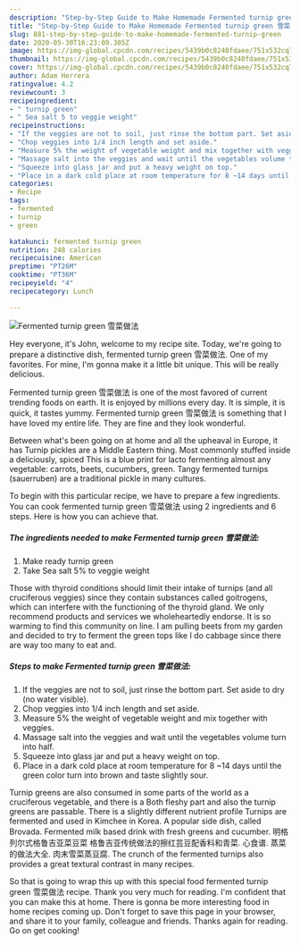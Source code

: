 ```yaml
---
description: "Step-by-Step Guide to Make Homemade Fermented turnip green 雪菜做法"
title: "Step-by-Step Guide to Make Homemade Fermented turnip green 雪菜做法"
slug: 881-step-by-step-guide-to-make-homemade-fermented-turnip-green
date: 2020-05-30T16:23:09.305Z
image: https://img-global.cpcdn.com/recipes/5439b0c8240fdaee/751x532cq70/fermented-turnip-green-雪菜做法-recipe-main-photo.jpg
thumbnail: https://img-global.cpcdn.com/recipes/5439b0c8240fdaee/751x532cq70/fermented-turnip-green-雪菜做法-recipe-main-photo.jpg
cover: https://img-global.cpcdn.com/recipes/5439b0c8240fdaee/751x532cq70/fermented-turnip-green-雪菜做法-recipe-main-photo.jpg
author: Adam Herrera
ratingvalue: 4.2
reviewcount: 3
recipeingredient:
- " turnip green"
- " Sea salt 5 to veggie weight"
recipeinstructions:
- "If the veggies are not to soil, just rinse the bottom part. Set aside to dry (no water visible)."
- "Chop veggies into 1/4 inch length and set aside."
- "Measure 5% the weight of vegetable weight and mix together with veggies."
- "Massage salt into the veggies and wait until the vegetables volume turn into half."
- "Squeeze into glass jar and put a heavy weight on top."
- "Place in a dark cold place at room temperature for 8 ~14 days until the green color turn into brown and taste slightly sour."
categories:
- Recipe
tags:
- fermented
- turnip
- green

katakunci: fermented turnip green 
nutrition: 248 calories
recipecuisine: American
preptime: "PT26M"
cooktime: "PT36M"
recipeyield: "4"
recipecategory: Lunch

---
```



![Fermented turnip green 雪菜做法](https://img-global.cpcdn.com/recipes/5439b0c8240fdaee/751x532cq70/fermented-turnip-green-雪菜做法-recipe-main-photo.jpg)

Hey everyone, it's John, welcome to my recipe site. Today, we're going to prepare a distinctive dish, fermented turnip green 雪菜做法. One of my favorites. For mine, I'm gonna make it a little bit unique. This will be really delicious.

Fermented turnip green 雪菜做法 is one of the most favored of current trending foods on earth. It is enjoyed by millions every day. It is simple, it is quick, it tastes yummy. Fermented turnip green 雪菜做法 is something that I have loved my entire life. They are fine and they look wonderful.

Between what&#39;s been going on at home and all the upheaval in Europe, it has Turnip pickles are a Middle Eastern thing. Most commonly stuffed inside a deliciously, spiced This is a blue print for lacto fermenting almost any vegetable: carrots, beets, cucumbers, green. Tangy fermented turnips (sauerruben) are a traditional pickle in many cultures.


To begin with this particular recipe, we have to prepare a few ingredients. You can cook fermented turnip green 雪菜做法 using 2 ingredients and 6 steps. Here is how you can achieve that.

<!--inarticleads1-->

##### The ingredients needed to make Fermented turnip green 雪菜做法:

1. Make ready  turnip green
1. Take  Sea salt 5% to veggie weight


Those with thyroid conditions should limit their intake of turnips (and all cruciferous veggies) since they contain substances called goitrogens, which can interfere with the functioning of the thyroid gland. We only recommend products and services we wholeheartedly endorse. It is so warming to find this community on line. I am pulling beets from my garden and decided to try to ferment the green tops like I do cabbage since there are way too many to eat and. 

<!--inarticleads2-->

##### Steps to make Fermented turnip green 雪菜做法:

1. If the veggies are not to soil, just rinse the bottom part. Set aside to dry (no water visible).
1. Chop veggies into 1/4 inch length and set aside.
1. Measure 5% the weight of vegetable weight and mix together with veggies.
1. Massage salt into the veggies and wait until the vegetables volume turn into half.
1. Squeeze into glass jar and put a heavy weight on top.
1. Place in a dark cold place at room temperature for 8 ~14 days until the green color turn into brown and taste slightly sour.


Turnip greens are also consumed in some parts of the world as a cruciferous vegetable, and there is a Both fleshy part and also the turnip greens are passable. There is a slightly different nutrient profile Turnips are fermented and used in Kimchee in Korea. A popular side dish, called Brovada. Fermented milk based drink with fresh greens and cucumber. 明格列尔式格鲁吉亚菜豆菜 格鲁吉亚传统做法的擦红芸豆配香料和青菜. 心食谱. 蒸菜的做法大全. 肉末雪菜蒸豆腐. The crunch of the fermented turnips also provides a great textural contrast in many recipes. 

So that is going to wrap this up with this special food fermented turnip green 雪菜做法 recipe. Thank you very much for reading. I'm confident that you can make this at home. There is gonna be more interesting food in home recipes coming up. Don't forget to save this page in your browser, and share it to your family, colleague and friends. Thanks again for reading. Go on get cooking!
